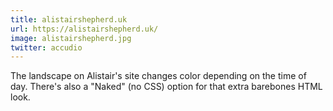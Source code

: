 ```yaml
---
title: alistairshepherd.uk
url: https://alistairshepherd.uk/
image: alistairshepherd.jpg
twitter: accudio
---
```


The landscape on Alistair's site changes color depending on the time of day. There's also a "Naked" (no CSS) option for that extra barebones HTML look.
